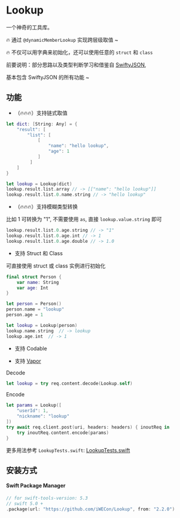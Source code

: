 # Lookup

一个神奇的工具库。

🔥 通过 `@dynamicMemberLookup` 实现跨层级取值 ~

🔥 不仅可以用字典来初始化，还可以使用任意的 `struct` 和 `class` 

前要说明：部分思路以及类型判断学习和借鉴自 [SwiftyJSON](https://github.com/SwiftyJSON/SwiftyJSON),

基本包含 SwiftyJSON 的所有功能 ~

## 功能

* （🔥🔥🔥）支持链式取值
```swift
let dict: [String: Any] = {
    "result": [
        "list": [
            [
                "name": "hello lookup",
                "age": 1
            ]
         ]
    ]
}

let lookup = Lookup(dict)
lookup.result.list.array // -> [["name": "hello lookup"]]
lookup.result.list.0.name.string // -> "hello lookup"
```

* （🔥🔥🔥）支持模糊类型转换 

比如 1 可转换为 "1", 不需要使用 `as`, 直接 `lookup.value.string` 即可 

```swift
lookup.result.list.0.age.string // -> "1"
lookup.result.list.0.age.int // -> 1
lookup.result.list.0.age.double // -> 1.0
```

* 支持 Struct 和 Class

可直接使用 struct 或 class 实例进行初始化
```swift
final struct Person {
    var name: String
    var age: Int
}

let person = Person()
person.name = "lookup"
person.age = 1

let lookup = Lookup(person)
lookup.name.string  // -> lookup
lookup.age.int  // -> 1
```

* 支持 Codable

* 支持 [Vapor](https://github.com/vapor/vapor)

Decode
```swift
let lookup = try req.content.decode(Lookup.self)
```

Encode
```swift
let params = Lookup([
    "userId": 1,
    "nickname": "lookup"
])
try await req.client.post(uri, headers: headers) { inoutReq in 
    try inoutReq.content.encode(params)
}
```

更多用法参考 `LookupTests.swift`: [LookupTests.swift](https://github.com/iWECon/Lookup/blob/main/Tests/LookupTests/LookupTests.swift)


## 安装方式

#### Swift Package Manager
```swift
// for swift-tools-version: 5.3
// swift 5.0 +
.package(url: "https://github.com/iWECon/Lookup", from: "2.2.0")
```
